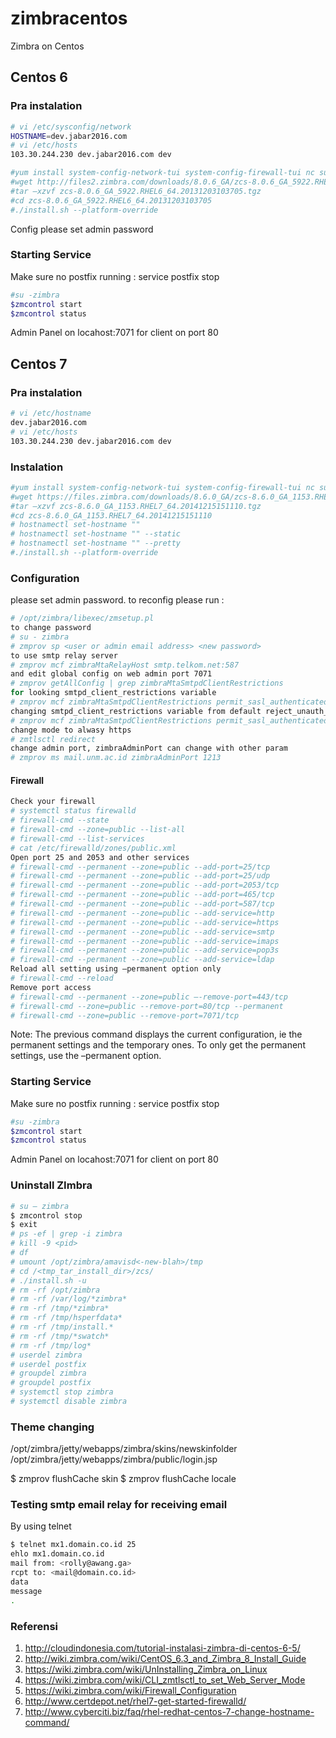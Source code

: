 # zimbracentos
Zimbra on Centos

## Centos 6

### Pra instalation
```sh
# vi /etc/sysconfig/network
HOSTNAME=dev.jabar2016.com
# vi /etc/hosts
103.30.244.230 dev.jabar2016.com dev
```

```sh
#yum install system-config-network-tui system-config-firewall-tui nc sudo mysql mysql-server mysql-devel sysstat wget bind bind-utils –y
#wget http://files2.zimbra.com/downloads/8.0.6_GA/zcs-8.0.6_GA_5922.RHEL6_64.20131203103705.tgz
#tar –xzvf zcs-8.0.6_GA_5922.RHEL6_64.20131203103705.tgz 
#cd zcs-8.0.6_GA_5922.RHEL6_64.20131203103705
#./install.sh --platform-override
```
Config please set admin password

### Starting Service
Make sure no postfix running : service postfix stop
```sh
#su -zimbra
$zmcontrol start
$zmcontrol status
```
Admin Panel on locahost:7071 for client on port 80

## Centos 7

### Pra instalation
```sh
# vi /etc/hostname 
dev.jabar2016.com
# vi /etc/hosts
103.30.244.230 dev.jabar2016.com dev
```

### Instalation
```sh
#yum install system-config-network-tui system-config-firewall-tui nc sudo mysql mysql-server mysql-devel sysstat wget bind bind-utils –y
#wget https://files.zimbra.com/downloads/8.6.0_GA/zcs-8.6.0_GA_1153.RHEL7_64.20141215151110.tgz
#tar –xzvf zcs-8.6.0_GA_1153.RHEL7_64.20141215151110.tgz
#cd zcs-8.6.0_GA_1153.RHEL7_64.20141215151110
# hostnamectl set-hostname ""
# hostnamectl set-hostname "" --static
# hostnamectl set-hostname "" --pretty
#./install.sh --platform-override
```

### Configuration
please set admin password. to reconfig please run :
```sh
# /opt/zimbra/libexec/zmsetup.pl
to change password
# su - zimbra
# zmprov sp <user or admin email address> <new password>
to use smtp relay server
# zmprov mcf zimbraMtaRelayHost smtp.telkom.net:587
and edit global config on web admin port 7071
# zmprov getAllConfig | grep zimbraMtaSmtpdClientRestrictions
for looking smtpd_client_restrictions variable
# zmprov mcf zimbraMtaSmtpdClientRestrictions permit_sasl_authenticated
changing smtpd_client_restrictions variable from default reject_unauth_pipelining to permit_sasl_authenticated
# zmprov mcf zimbraMtaSmtpdClientRestrictions permit_sasl_authenticated,permit_mynetworks,reject_unauth_pipelining
change mode to alwasy https
# zmtlsctl redirect
change admin port, zimbraAdminPort can change with other param
# zmprov ms mail.unm.ac.id zimbraAdminPort 1213
```
#### Firewall
```sh
Check your firewall
# systemctl status firewalld
# firewall-cmd --state
# firewall-cmd --zone=public --list-all
# firewall-cmd --list-services
# cat /etc/firewalld/zones/public.xml
Open port 25 and 2053 and other services
# firewall-cmd --permanent --zone=public --add-port=25/tcp
# firewall-cmd --permanent --zone=public --add-port=25/udp
# firewall-cmd --permanent --zone=public --add-port=2053/tcp
# firewall-cmd --permanent --zone=public --add-port=465/tcp
# firewall-cmd --permanent --zone=public --add-port=587/tcp
# firewall-cmd --permanent --zone=public --add-service=http
# firewall-cmd --permanent --zone=public --add-service=https
# firewall-cmd --permanent --zone=public --add-service=smtp
# firewall-cmd --permanent --zone=public --add-service=imaps
# firewall-cmd --permanent --zone=public --add-service=pop3s
# firewall-cmd --permanent --zone=public --add-service=ldap
Reload all setting using –permanent option only
# firewall-cmd --reload
Remove port access
# firewall-cmd --permanent --zone=public –-remove-port=443/tcp
# firewall-cmd --zone=public --remove-port=80/tcp --permanent
# firewall-cmd --zone=public --remove-port=7071/tcp
``` 
Note: The previous command displays the current configuration, ie the permanent settings and the temporary ones. To only get the permanent settings, use the –permanent option.


### Starting Service
Make sure no postfix running : service postfix stop
```sh
#su -zimbra
$zmcontrol start
$zmcontrol status
```
Admin Panel on locahost:7071 for client on port 80


### Uninstall ZImbra
```sh
# su – zimbra
$ zmcontrol stop
$ exit
# ps -ef | grep -i zimbra
# kill -9 <pid>
# df
# umount /opt/zimbra/amavisd<-new-blah>/tmp
# cd /<tmp_tar_install_dir>/zcs/
# ./install.sh -u
# rm -rf /opt/zimbra
# rm -rf /var/log/*zimbra*
# rm -rf /tmp/*zimbra*
# rm -rf /tmp/hsperfdata*
# rm -rf /tmp/install.*
# rm -rf /tmp/*swatch*
# rm -rf /tmp/log*
# userdel zimbra
# userdel postfix
# groupdel zimbra
# groupdel postfix
# systemctl stop zimbra
# systemctl disable zimbra
```

### Theme changing
/opt/zimbra/jetty/webapps/zimbra/skins/newskinfolder
/opt/zimbra/jetty/webapps/zimbra/public/login.jsp

$ zmprov flushCache skin
$ zmprov flushCache locale

### Testing smtp email relay for receiving email
By using telnet
```sh
$ telnet mx1.domain.co.id 25
ehlo mx1.domain.co.id
mail from: <rolly@awang.ga>
rcpt to: <mail@domain.co.id>
data
message
.

```

### Referensi
 1. http://cloudindonesia.com/tutorial-instalasi-zimbra-di-centos-6-5/
 2. http://wiki.zimbra.com/wiki/CentOS_6.3_and_Zimbra_8_Install_Guide
 3. https://wiki.zimbra.com/wiki/UnInstalling_Zimbra_on_Linux
 4. https://wiki.zimbra.com/wiki/CLI_zmtlsctl_to_set_Web_Server_Mode
 5. https://wiki.zimbra.com/wiki/Firewall_Configuration
 6. http://www.certdepot.net/rhel7-get-started-firewalld/
 7. http://www.cyberciti.biz/faq/rhel-redhat-centos-7-change-hostname-command/